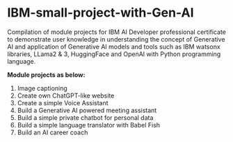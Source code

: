 # IBM-small-project-with-Gen-AI
Compilation of module projects for IBM AI Developer professional certificate to demonstrate user knowledge in understanding the concept of Generative AI and application of Generative AI models and tools such as IBM watsonx libraries, LLama2 & 3, HuggingFace and OpenAI with Python programming language.

**Module projects as below:**
1. Image captioning
2. Create own ChatGPT-like website
3. Create a simple Voice Assistant
4. Build a Generative AI powered meeting assistant
5. Build a simple private chatbot for personal data
6. Build a simple language translator with Babel Fish
7. Build an AI career coach
